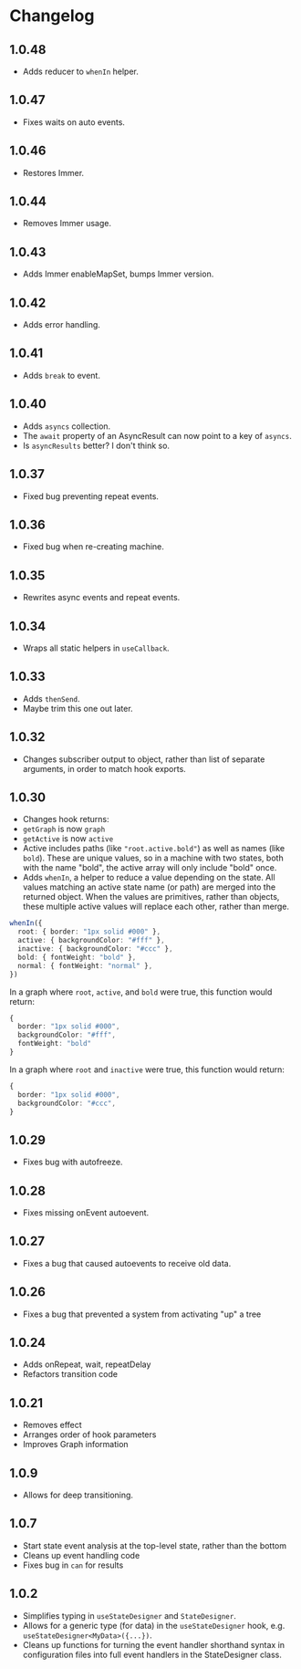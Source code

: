 # Changelog

## 1.0.48

- Adds reducer to `whenIn` helper.

## 1.0.47

- Fixes waits on auto events.

## 1.0.46

- Restores Immer.

## 1.0.44

- Removes Immer usage.

## 1.0.43

- Adds Immer enableMapSet, bumps Immer version.

## 1.0.42

- Adds error handling.

## 1.0.41

- Adds `break` to event.

## 1.0.40

- Adds `asyncs` collection.
- The `await` property of an AsyncResult can now point to a key of `asyncs`.
- Is `asyncResults` better? I don't think so.

## 1.0.37

- Fixed bug preventing repeat events.

## 1.0.36

- Fixed bug when re-creating machine.

## 1.0.35

- Rewrites async events and repeat events.

## 1.0.34

- Wraps all static helpers in `useCallback`.

## 1.0.33

- Adds `thenSend`.
- Maybe trim this one out later.

## 1.0.32

- Changes subscriber output to object, rather than list of separate arguments, in order to match hook exports.

## 1.0.30

- Changes hook returns:
- `getGraph` is now `graph`
- `getActive` is now `active`
- Active includes paths (like `"root.active.bold"`) as well as names (like `bold`). These are unique values, so in a machine with two states, both with the name "bold", the active array will only include "bold" once.
- Adds `whenIn`, a helper to reduce a value depending on the state. All values matching an active state name (or path) are merged into the returned object. When the values are primitives, rather than objects, these multiple active values will replace each other, rather than merge.

```ts
whenIn({
  root: { border: "1px solid #000" },
  active: { backgroundColor: "#fff" },
  inactive: { backgroundColor: "#ccc" },
  bold: { fontWeight: "bold" },
  normal: { fontWeight: "normal" },
})
```

In a graph where `root`, `active`, and `bold` were true, this function would return:

```ts
{
  border: "1px solid #000",
  backgroundColor: "#fff",
  fontWeight: "bold"
}
```

In a graph where `root` and `inactive` were true, this function would return:

```ts
{
  border: "1px solid #000",
  backgroundColor: "#ccc",
}
```

## 1.0.29

- Fixes bug with autofreeze.

## 1.0.28

- Fixes missing onEvent autoevent.

## 1.0.27

- Fixes a bug that caused autoevents to receive old data.

## 1.0.26

- Fixes a bug that prevented a system from activating "up" a tree

## 1.0.24

- Adds onRepeat, wait, repeatDelay
- Refactors transition code

## 1.0.21

- Removes effect
- Arranges order of hook parameters
- Improves Graph information

## 1.0.9

- Allows for deep transitioning.

## 1.0.7

- Start state event analysis at the top-level state, rather than the bottom
- Cleans up event handling code
- Fixes bug in `can` for results

## 1.0.2

- Simplifies typing in `useStateDesigner` and `StateDesigner`.
- Allows for a generic type (for data) in the `useStateDesigner` hook, e.g. `useStateDesigner<MyData>({...})`.
- Cleans up functions for turning the event handler shorthand syntax in configuration files into full event handlers in the StateDesigner class.
